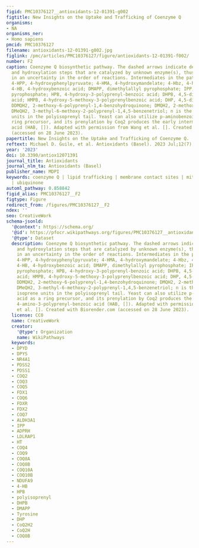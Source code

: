 ```yaml
---
figid: PMC10376127__antioxidants-12-01391-g002
figtitle: New Insights on the Uptake and Trafficking of Coenzyme Q
organisms:
- NA
organisms_ner:
- Homo sapiens
pmcid: PMC10376127
filename: antioxidants-12-01391-g002.jpg
figlink: /pmc/articles/PMC10376127/figure/antioxidants-12-01391-f002/
number: F2
caption: Coenzyme Q biosynthetic pathway. The dashed arrows indicate decarboxylation
  and hydroxylation steps that are catalyzed by unknown enzyme(s), thus resulting
  in an uncertainty in the order of reactions. Intermediates in the pathway include
  4-HPP, 4-hydroxyphenylpyruvate; 4-HMA, 4-hydroxymandelate; 4-Hbz, 4-hydroxybenzaldehyde;
  4-HB, 4-hydroxybenzoic acid; DMAPP, dimethylallyl pyrophosphate; IPP, isopentenyl
  pyrophosphate; HPB, 4-hydroxy-3-polyprenyl-benzoic acid; DHPB, 4,5-dihydroxy-3-polyprenylbenzoic
  acid; HMPB, 4-hydroxy-5-methoxy-3-polyprenylbenzoic acid; DHP, 4,5-dihydroxy-3-polyprenylphenol;
  DDMQH2, 2-methoxy-6-polyprenyl-1,4-benzohydroquinone; DMQH2, 2-methoxy-5-methyl-6-polyprenyl-1,4-benzohydroquinone;
  DMeQH2, 3-methyl-6-methoxy-2-polyprenyl-1,4,5-benzenetriol; n is the number of isoprene
  units in the polyisoprenyl tail. Yeast can also utilize p-aminobenzoic acid as a
  ring precursor, and its prenylation by Coq2 produces the early intermediate 4-amino-3-polyprenyl-benzoic
  acid (HAB, []). Adapted with permission from Wang et al. []. Created with Biorender.com
  (accessed on 28 June 2023).
papertitle: New Insights on the Uptake and Trafficking of Coenzyme Q.
reftext: Michael D. Guile, et al. Antioxidants (Basel). 2023 Jul;12(7):1391.
year: '2023'
doi: 10.3390/antiox12071391
journal_title: Antioxidants
journal_nlm_ta: Antioxidants (Basel)
publisher_name: MDPI
keywords: coenzyme Q | lipid trafficking | membrane contact sites | mitochondria transport
  | ubiquinone
automl_pathway: 0.858842
figid_alias: PMC10376127__F2
figtype: Figure
redirect_from: /figures/PMC10376127__F2
ndex: ''
seo: CreativeWork
schema-jsonld:
  '@context': https://schema.org/
  '@id': https://pfocr.wikipathways.org/figures/PMC10376127__antioxidants-12-01391-g002.html
  '@type': Dataset
  description: Coenzyme Q biosynthetic pathway. The dashed arrows indicate decarboxylation
    and hydroxylation steps that are catalyzed by unknown enzyme(s), thus resulting
    in an uncertainty in the order of reactions. Intermediates in the pathway include
    4-HPP, 4-hydroxyphenylpyruvate; 4-HMA, 4-hydroxymandelate; 4-Hbz, 4-hydroxybenzaldehyde;
    4-HB, 4-hydroxybenzoic acid; DMAPP, dimethylallyl pyrophosphate; IPP, isopentenyl
    pyrophosphate; HPB, 4-hydroxy-3-polyprenyl-benzoic acid; DHPB, 4,5-dihydroxy-3-polyprenylbenzoic
    acid; HMPB, 4-hydroxy-5-methoxy-3-polyprenylbenzoic acid; DHP, 4,5-dihydroxy-3-polyprenylphenol;
    DDMQH2, 2-methoxy-6-polyprenyl-1,4-benzohydroquinone; DMQH2, 2-methoxy-5-methyl-6-polyprenyl-1,4-benzohydroquinone;
    DMeQH2, 3-methyl-6-methoxy-2-polyprenyl-1,4,5-benzenetriol; n is the number of
    isoprene units in the polyisoprenyl tail. Yeast can also utilize p-aminobenzoic
    acid as a ring precursor, and its prenylation by Coq2 produces the early intermediate
    4-amino-3-polyprenyl-benzoic acid (HAB, []). Adapted with permission from Wang
    et al. []. Created with Biorender.com (accessed on 28 June 2023).
  license: CC0
  name: CreativeWork
  creator:
    '@type': Organization
    name: WikiPathways
  keywords:
  - DPYD
  - DPYS
  - NR4A1
  - PDSS2
  - PDSS1
  - COQ2
  - COQ3
  - COQ5
  - FDX1
  - COQ6
  - FDXR
  - FDX2
  - COQ7
  - ALDH3A1
  - IPP
  - ADPRH
  - LDLRAP1
  - HT
  - COQ4
  - COQ9
  - COQ8A
  - COQ8B
  - COQ10A
  - COQ10B
  - NDUFA9
  - 4-HB
  - HPB
  - polyisoprenyl
  - DHPB
  - DMAPP
  - Tyrosine
  - DHP
  - CoQ2H2
  - CoQ2H
  - COQ8B
---
```

